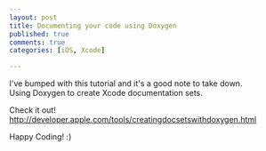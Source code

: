 ```yaml
---
layout: post
title: Documenting your code using Doxygen
published: true
comments: true
categories: [iOS, Xcode]

---
```

I've bumped with this tutorial and it's a good note to take down.   
Using Doxygen to create Xcode documentation sets.   
  
Check it out!   
<http://developer.apple.com/tools/creatingdocsetswithdoxygen.html>   
  
Happy Coding! :)